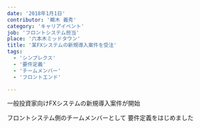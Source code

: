 ```yaml
---
date: '2018年1月1日'
contributor: '鵜木 義秀'
category: 'キャリアイベント'
job: 'フロントシステム担当'
place: '六本木ミッドタウン'
title: '某FXシステムの新規導入案件を受注'
tags:
  - 'シンプレクス'
  - '要件定義'
  - 'チームメンバー'
  - 'フロントエンド'

---
```


<p>
    <span>一般投資家向けFXシステムの</span><span>新規導入案件が開始</span>
</P>

<p>
    <span>フロントシステム側のチームメンバーとして</span>
    <span>要件定義をはじめました</span>
</p>